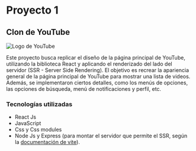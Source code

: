 # Proyecto 1 

## Clon de YouTube

![Logo de YouTube](https://upload.wikimedia.org/wikipedia/commons/thumb/e/e1/Logo_of_YouTube_%282015-2017%29.svg/2560px-Logo_of_YouTube_%282015-2017%29.svg.png)

Este proyecto busca replicar el diseño de la página principal de YouTube, utilizando la biblioteca React y aplicando el renderizado del lado del servidor (SSR - Server Side Rendering). El objetivo es recrear la apariencia general de la página principal de YouTube para mostrar una lista de videos. Además, se implementaron ciertos detalles, como 
los menús de opciones, las opciones de búsqueda, menú de notificaciones y perfil, etc.

### Tecnologías utilizadas

* React Js
* JavaScript
* Css y Css modules
* Node Js y Express (para montar el servidor que permite el SSR, según la [documentación de vite](https://vitejs.dev/guide/ssr.html)).